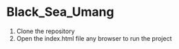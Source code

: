 # Black_Sea_Umang

1. Clone the repository
2. Open the index.html file any browser to run the project
